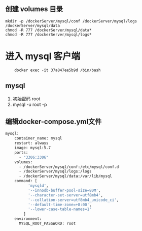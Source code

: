 ## 创建 volumes 目录
```
mkdir -p /dockerServer/mysql/conf /dockerServer/mysql/logs /dockerServer/mysql/data
chmod -R 777 /dockerServer/mysql/data*
chmod -R 777 /dockerServer/mysql/logs*
```
# 进入 mysql 客户端
```
    docker exec -it 37a847ee5b9d /bin/bash
```
## mysql
1. 初始密码 root
2. mysql -u root -p
## 编辑docker-compose.yml文件
``` dockerfile
mysql:
    container_name: mysql
    restart: always
    image: mysql:5.7
    ports:
      - "3306:3306"
    volumes:
      - /dockerServer/mysql/conf:/etc/mysql/conf.d
      - /dockerServer/mysql/logs:/logs
      - /dockerServer/mysql/data:/var/lib/mysql
    command: [
          'mysqld',
          '--innodb-buffer-pool-size=80M',
          '--character-set-server=utf8mb4',
          '--collation-server=utf8mb4_unicode_ci',
          '--default-time-zone=+8:00',
          '--lower-case-table-names=1'
        ]
    environment:
      MYSQL_ROOT_PASSWORD: root
```


